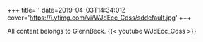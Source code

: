 +++
title=''
date=2019-04-03T14:34:01Z
cover='https://i.ytimg.com/vi/WJdEcc_Cdss/sddefault.jpg'
+++

All content belongs to GlennBeck.
{{< youtube WJdEcc_Cdss >}}
